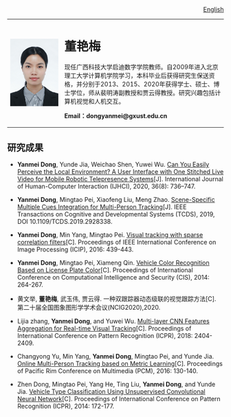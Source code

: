 <!---
[<p align="right">English</p>](index.md)
-->

<div align="right">
<a href="/dongyanmei/index.html">English</a>
</div>

<!---
<div align="right">
<a href="/index.html">English</a>
</div>
-->

<!---[<div align="right">  Eng </div>](index.md)-->
 
<!---## 欢迎来到董艳梅的个人主页-->
<table border="0">
  <tr>
    <td width="25%">
      <img src="dongyanmei.png" width="100%"> 
    </td>
    <td width="75%">
      <h1>董艳梅</h1>
     <p>现任广西科技大学启迪数字学院教师。自2009年进入北京理工大学计算机学院学习，本科毕业后获得研究生保送资格，并分别于2013、2015、2020年获得学士、硕士、博士学位，师从裴明涛副教授和贾云得教授。研究兴趣包括计算机视觉和人机交互。
      </p>
      <p><b>Email：dongyanmei@gxust.edu.cn</b></p>
    </td>
  </tr>
</table>
<!--- 两端对齐<p style="text-align:justify; text-justify:inter-ideograph;">-->

## 研究成果
* <b>Yanmei Dong</b>, Yunde Jia, Weichao Shen, Yuwei Wu. [Can You Easily Perceive the Local Environment? A User Interface with One Stitched Live Video for Mobile Robotic Telepresence Systems](https://www.tandfonline.com/doi/full/10.1080/10447318.2019.1685194)[J]. International Journal of Human-Computer Interaction (IJHCI), 2020, 36(8): 736–747.

* <b>Yanmei Dong</b>, Mingtao Pei, Xiaofeng Liu, Meng Zhao. [Scene-Specific Multiple Cues Integration for Multi-Person Tracking](https://ieeexplore.ieee.org/document/8760586)[J]. IEEE Transactions on Cognitive and Developmental Systems (TCDS), 2019, DOI 10.1109/TCDS.2019.2928338.

* <b>Yanmei Dong</b>, Min Yang, Mingtao Pei. [Visual tracking with sparse correlation filters](https://ieeexplore.ieee.org/document/7532395)[C]. Proceedings of IEEE International Conference on Image Processing (ICIP), 2016: 439-443.

* <b>Yanmei Dong</b>, Mingtao Pei, Xiameng Qin. [Vehicle Color Recognition Based on License Plate Color](https://ieeexplore.ieee.org/document/7016897)[C]. Proceedings of International Conference on Computational Intelligence and Security (CIS), 2014: 264-267.

* 黄文举, <b>董艳梅</b>, 武玉伟, 贾云得. 一种双跟踪器动态级联的视觉跟踪方法[C]. 第二十届全国图象图形学学术会议(NCIG2020),2020.

* Lijia zhang, <b>Yanmei Dong</b>, and Yuwei Wu. [Multi-layer CNN Features Aggregation for Real-time Visual Tracking](https://ieeexplore.ieee.org/document/8546079)[C]. Proceedings of International Conference on Pattern Recognition (ICPR), 2018: 2404-2409.

* Changyong Yu, Min Yang, <b>Yanmei Dong</b>, Mingtao Pei, and Yunde Jia. [Online Multi-Person Tracking based on Metric Learning](https://link.springer.com/chapter/10.1007/978-3-319-48890-5_13)[C]. Proceedings of Pacific Rim Conference on Multimedia (PCM), 2016: 130-140.

* Zhen Dong, Mingtao Pei, Yang He, Ting Liu, <b>Yanmei Dong</b>, and Yunde Jia. [Vehicle Type Classification Using Unsupervised Convolutional Neural Network](https://ieeexplore.ieee.org/document/6976750)[C]. Proceedings of International Conference on Pattern Recognition (ICPR), 2014: 172-177.

